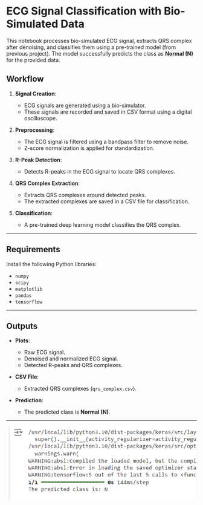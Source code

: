
# ECG Signal Classification with Bio-Simulated Data

This notebook processes bio-simulated ECG signal, extracts QRS complex after denoising, and classifies them using a pre-trained model (from previous project). The model successfully predicts the class as **Normal (N)** for the provided data.

## Workflow

1. **Signal Creation**:
   - ECG signals are generated using a bio-simulator.
   - These signals are recorded and saved in CSV format using a digital oscilloscope.

2. **Preprocessing**:
   - The ECG signal is filtered using a bandpass filter to remove noise.
   - Z-score normalization is applied for standardization.

3. **R-Peak Detection**:
   - Detects R-peaks in the ECG signal to locate QRS complexes.

4. **QRS Complex Extraction**:
   - Extracts QRS complexes around detected peaks.
   - The extracted complexes are saved in a CSV file for classification.

5. **Classification**:
   - A pre-trained deep learning model classifies the QRS complex.

---

## Requirements

Install the following Python libraries:
- `numpy`
- `scipy`
- `matplotlib`
- `pandas`
- `tensorflow`

---


## Outputs

- **Plots**:
  - Raw ECG signal.
  - Denoised and normalized ECG signal.
  - Detected R-peaks and QRS complexes.

- **CSV File**:
  - Extracted QRS complexes (`qrs_complex.csv`).

- **Prediction**:
  - The predicted class is **Normal (N)**.

---

![prediction class](https://github.com/murugaveltarun/ECG-single-sample-prediction/blob/86902c223a2f294e7faa353a78643e1b13f9fb2a/files/pred.png)
